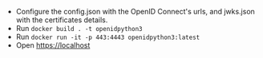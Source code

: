 
- Configure the config.json with the OpenID Connect's urls, and jwks.json with the certificates details.
- Run `docker build . -t openidpython3`
- Run `docker run -it -p 443:4443 openidpython3:latest`
- Open [https://localhost](https://localhost)